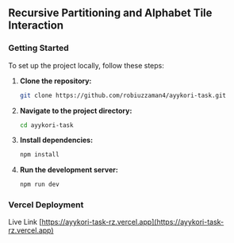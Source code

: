 ## **Recursive Partitioning and Alphabet Tile Interaction**

### **Getting Started**

To set up the project locally, follow these steps:

1. **Clone the repository:**

   ```bash
   git clone https://github.com/robiuzzaman4/ayykori-task.git
   ```

2. **Navigate to the project directory:**

   ```bash
   cd ayykori-task
   ```

3. **Install dependencies:**

   ```bash
   npm install
   ```

4. **Run the development server:**

   ```bash
   npm run dev
   ```

### **Vercel Deployment**

Live Link [https://ayykori-task-rz.vercel.app](https://ayykori-task-rz.vercel.app)
